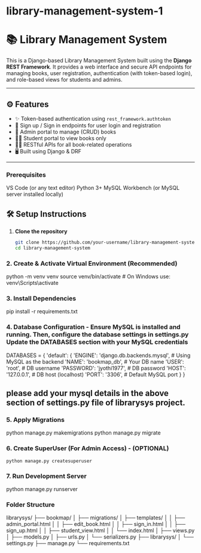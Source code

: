 # library-management-system-1

# 📚 Library Management System

This is a Django-based Library Management System built using the **Django REST Framework**. It provides a web interface and secure API endpoints for managing books, user registration, authentication (with token-based login), and role-based views for students and admins.

---

## ⚙️ Features

- ✨ Token-based authentication using `rest_framework.authtoken`
- 🔐 Sign up / Sign in endpoints for user login and registration
- 📘 Admin portal to manage (CRUD) books
- 🧑‍🎓 Student portal to view books only
- 🧑‍💻 RESTful APIs for all book-related operations
- 🖥️ Built using Django & DRF

---

### Prerequisites
VS Code (or any text editor)
Python 3+
MySQL Workbench (or MySQL server installed locally)

## 🛠️ Setup Instructions

1. **Clone the repository**  
   ```bash
   git clone https://github.com/your-username/library-management-system.git
   cd library-management-system

### 2. Create & Activate Virtual Environment (Recommended)
python -m venv venv
source venv/bin/activate   # On Windows use: venv\Scripts\activate

### 3. Install Dependencies
pip install -r requirements.txt


### 4. Database Configuration - Ensure MySQL is installed and running. Then, configure the database settings in settings.py Update the DATABASES section with your MySQL credentials
DATABASES = {
    'default': {
        'ENGINE': 'django.db.backends.mysql',  # Using MySQL as the backend
        'NAME': 'bookmap_db',                 # Your DB name
        'USER': 'root',                       # DB username
        'PASSWORD': 'jyothi1977',             # DB password
        'HOST': '127.0.0.1',                  # DB host (localhost)
        'PORT': '3306',                       # Default MySQL port
    }
}

## please add your mysql details in the above section of settings.py file of librarysys project.

### 5. Apply Migrations
python manage.py makemigrations
python manage.py migrate


### 6. Create SuperUser (For Admin Access) - (OPTIONAL)
    python manage.py createsuperuser

### 7. Run Development Server
python manage.py runserver


### Folder Structure

librarysys/
├── bookmap/
│   ├── migrations/
│   ├── templates/
│   │   ├── admin_portal.html
│   │   ├── edit_book.html
│   │   ├── sign_in.html
│   │   ├── sign_up.html
│   │   ├── student_view.html
│   │   └── index.html
│   ├── views.py
│   ├── models.py
│   ├── urls.py
│   └── serializers.py
├── librarysys/
│   └── settings.py
├── manage.py
└── requirements.txt


